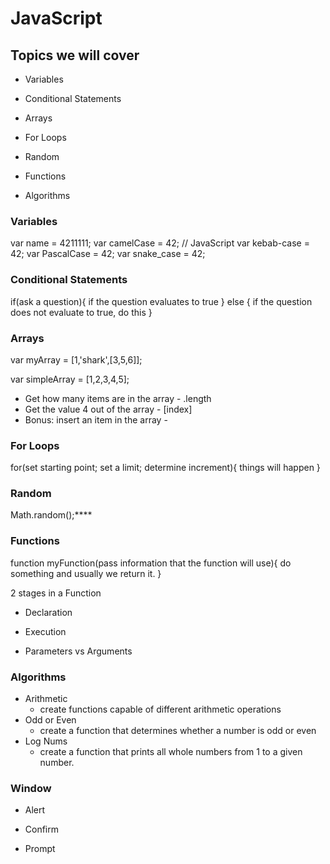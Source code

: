 # JavaScript

## Topics we will cover

- Variables

- Conditional Statements

- Arrays

- For Loops

- Random

- Functions

- Algorithms

### Variables

var name = 4211111;
var camelCase = 42; // JavaScript
var kebab-case = 42;
var PascalCase = 42;
var snake_case = 42;

### Conditional Statements

if(ask a question){
  if the question evaluates to true
} else {
  if the question does not evaluate to true, do this
}

### Arrays

var myArray = [1,'shark',[3,5,6]];

var simpleArray = [1,2,3,4,5];

- Get how many items are in the array - .length
- Get the value 4 out of the array - [index]
- Bonus: insert an item in the array -

### For Loops

for(set starting point; set a limit; determine increment){
  things will happen
}

### Random

Math.random();****

### Functions

function myFunction(pass information that the function will use){
  do something and usually we return it.
}

2 stages in a Function

- Declaration

- Execution

- Parameters vs Arguments

### Algorithms

- Arithmetic
  - create functions capable of different arithmetic operations
- Odd or Even
  - create a function that determines whether a number is odd or even
- Log Nums
  - create a function that prints all whole numbers from 1 to a given number.

### Window

- Alert

- Confirm

- Prompt 